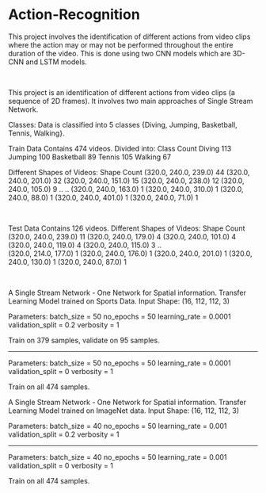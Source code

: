 # Action-Recognition
This project involves the identification of different actions from video clips where the action may or may not be performed throughout the entire duration of the video. This is done using two CNN models which are  3D-CNN and LSTM models.

 
 
This project is an identification of different actions from video clips (a sequence of 2D frames). It involves two main approaches of Single Stream Network.

 

Classes:
Data is classified into 5 classes {Diving, Jumping, Basketball, Tennis, Walking}.
  
Train Data Contains 474 videos.
Divided into:
  Class	Count
  Diving	113
  Jumping	100
  Basketball	89
  Tennis	105
  Walking	67
	
Different Shapes of Videos:
  Shape	Count
  (320.0, 240.0, 239.0)	44
  (320.0, 240.0, 201.0)	32
  (320.0, 240.0, 151.0)	15
  (320.0, 240.0, 238.0)	12
  (320.0, 240.0, 105.0)	9
  ..	..
  (320.0, 240.0, 163.0)	1
  (320.0, 240.0, 310.0)	1
  (320.0, 240.0, 88.0)	1
  (320.0, 240.0, 401.0)	1
  (320.0, 240.0, 71.0)	1

	
 

  
Test Data Contains 126 videos.
Different Shapes of Videos:
Shape	Count
(320.0, 240.0, 239.0)	11
(320.0, 240.0, 179.0)	4
(320.0, 240.0, 101.0)	4
(320.0, 240.0, 119.0)	4
(320.0, 240.0, 115.0)	3
..	
(320.0, 214.0, 177.0)	1
(320.0, 240.0, 176.0)	1
(320.0, 240.0, 201.0)	1
(320.0, 240.0, 130.0)	1
(320.0, 240.0, 87.0)	1


 
 
  
A Single Stream Network - One Network for Spatial information. 
Transfer Learning Model trained on Sports Data.
Input Shape: (16, 112, 112, 3)
 
Parameters:
  batch_size = 50
  no_epochs = 50
  learning_rate = 0.0001
  validation_split = 0.2
  verbosity = 1

Train on 379 samples, validate on 95 samples.

 
--- 
Parameters:
  batch_size = 50
  no_epochs = 50
  learning_rate = 0.0001
  validation_split = 0
  verbosity = 1
	
Train on all 474 samples.
  
  

A Single Stream Network - One Network for Spatial information. 
Transfer Learning Model trained on ImageNet data.
Input Shape: (16, 112, 112, 3)

 
Parameters:
  batch_size = 40
  no_epochs = 50
  learning_rate = 0.001
  validation_split = 0.2
  verbosity = 1

--- 
Parameters:
batch_size = 40
no_epochs = 50
learning_rate = 0.001
validation_split = 0
verbosity = 1
	
Train on all 474 samples.
